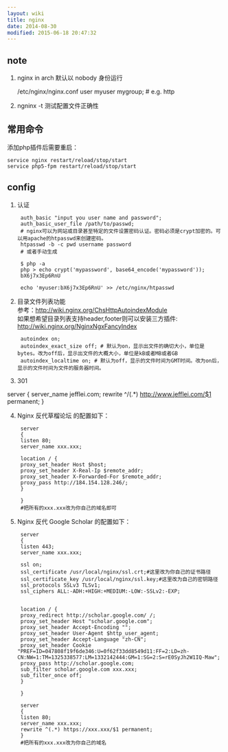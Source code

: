 ```yaml
---
layout: wiki
title: nginx
date: 2014-08-30
modified: 2015-06-18 20:47:32
---
```


## note
1. nginx in arch 默认以 nobody 身份运行
    
    /etc/nginx/nginx.conf
    user myuser mygroup; # e.g. http

2. ngninx -t 测试配置文件正确性

## 常用命令  
添加php插件后需要重启：

    service nginx restart/reload/stop/start
    service php5-fpm restart/reload/stop/start

## config
1. 认证

        auth_basic "input you user name and password";
        auth_basic_user_file /path/to/passwd;
        # nginx可以为网站或目录甚至特定的文件设置密码认证。密码必须是crypt加密的。可以用apache的htpasswd来创建密码。
        htpasswd -b -c pwd username password
        # 或者手动生成
        
        $ php -a
        php > echo crypt('mypassword', base64_encode('mypassword'));
        bX6j7x3Ep6RnU

        echo 'myuser:bX6j7x3Ep6RnU' >> /etc/nginx/htpasswd

2. 目录文件列表功能  
   参考：http://wiki.nginx.org/ChsHttpAutoindexModule  
   如果想希望目录列表支持header,footer则可以安装三方插件: http://wiki.nginx.org/NginxNgxFancyIndex

        autoindex on;
        autoindex_exact_size off; # 默认为on，显示出文件的确切大小，单位是bytes。改为off后，显示出文件的大概大小，单位是kB或者MB或者GB
        autoindex_localtime on; # 默认为off，显示的文件时间为GMT时间。改为on后，显示的文件时间为文件的服务器时间。
3. 301

server {
server_name jefflei.com;
rewrite ^/(.*) http://www.jefflei.com/$1 permanent;
}


4. Nginx 反代草榴论坛 的配置如下：

        server
        {
        listen 80;
        server_name xxx.xxx;

        location / {
        proxy_set_header Host $host;
        proxy_set_header X-Real-Ip $remote_addr;
        proxy_set_header X-Forwarded-For $remote_addr;
        proxy_pass http://184.154.128.246/;
        }

        }
        #把所有的xxx.xxx改为你自己的域名即可

5. Nginx 反代 Google Scholar 的配置如下：

        server
        {
        listen 443;
        server_name xxx.xxx;

        ssl on;
        ssl_certificate /usr/local/nginx/ssl.crt;#这里改为你自己的证书路径
        ssl_certificate_key /usr/local/nginx/ssl.key;#这里改为自己的密钥路径
        ssl_protocols SSLv3 TLSv1;
        ssl_ciphers ALL:-ADH:+HIGH:+MEDIUM:-LOW:-SSLv2:-EXP;


        location / {
        proxy_redirect http://scholar.google.com/ /;
        proxy_set_header Host "scholar.google.com";
        proxy_set_header Accept-Encoding "";
        proxy_set_header User-Agent $http_user_agent;
        proxy_set_header Accept-Language "zh-CN";
        proxy_set_header Cookie "PREF=ID=047808f19f6de346:U=0f62f33dd8549d11:FF=2:LD=zh-CN:NW=1:TM=1325338577:LM=1332142444:GM=1:SG=2:S=rE0SyJh2W1IQ-Maw";
        proxy_pass http://scholar.google.com;
        sub_filter scholar.google.com xxx.xxx;
        sub_filter_once off;
        }

        }

        server
        {
        listen 80;
        server_name xxx.xxx;
        rewrite ^(.*) https://xxx.xxx/$1 permanent;
        }
        #把所有的xxx.xxx改为你自己的域名
